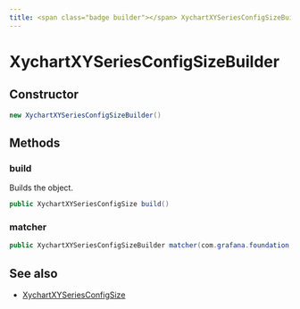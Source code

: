 ```yaml
---
title: <span class="badge builder"></span> XychartXYSeriesConfigSizeBuilder
---
```

# <span class="badge builder"></span> XychartXYSeriesConfigSizeBuilder

## Constructor

```java
new XychartXYSeriesConfigSizeBuilder()
```
## Methods

### <span class="badge object-method"></span> build

Builds the object.

```java
public XychartXYSeriesConfigSize build()
```

### <span class="badge object-method"></span> matcher

```java
public XychartXYSeriesConfigSizeBuilder matcher(com.grafana.foundation.cog.Builder<MatcherConfig> matcher)
```

## See also

 * <span class="badge object-type-class"></span> [XychartXYSeriesConfigSize](./object-XychartXYSeriesConfigSize.md)
